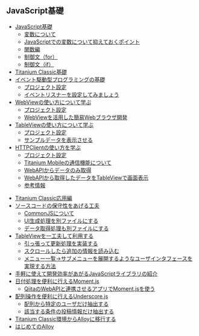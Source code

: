 ## JavaScript基礎

- [JavaScript基礎](learnJavaScript/README.md)
    - [変数について](learnJavaScript/variables.md)
    - [JavaScriptでの変数について抑えておくポイント](learnJavaScript/variablesJavaScript.md) 
    - [関数編](learnJavaScript/function.md)
    - [制御文（for）](learnJavaScript/for.md)
    - [制御文（if）](learnJavaScript/if.md)
- [Titanium Classic基礎](TitaniumClassic/README.md)
- [イベント駆動型プログラミングの基礎](TitaniumClassic/eventlistener/README.md)
    - [プロジェクト設定](TitaniumClassic/eventlistener/projectSetup.md)
    - [イベントリスナーを設定してみましょう](TitaniumClassic/eventlistener/eventlistener.md)
- [WebViewの使い方について学ぶ](TitaniumClassic/webview/README.md)
    - [プロジェクト設定](TitaniumClassic/webview/projectSetup.md)
    - [WebViewを活用した簡易Webブラウザ開発](TitaniumClassic/webview/webView.md)
- [TableViewの使い方について学ぶ](TitaniumClassic/tableview/README.md)
    - [プロジェクト設定](TitaniumClassic/tableview/projectSetup.md)
    - [サンプルデータを表示させる](TitaniumClassic/tableview/tableView.md)
- [HTTPClientの使い方を学ぶ](TitaniumClassic/httpclient/README.md)
    - [プロジェクト設定](TitaniumClassic/httpclient/projectSetup.md)
    - [Titanium Mobileの通信機能について](TitaniumClassic/httpclient/httpClient.md)
    - [WebAPIからデータのみ取得](TitaniumClassic/httpclient/webAPI.md)
    - [WebAPIから取得したデータをTableViewで画面表示](TitaniumClassic/httpclient/withTableView.md) 
    - [参考情報](TitaniumClassic/httpclient/appendix.md)
<!-- - [ACSと連携させた位置情報処理について学ぶ](TitaniumClassic/acs/README.md) -->
<!--     - [プロジェクト設定](TitaniumClassic/acs/projectsetup.md) -->
<!--     - [位置情報処理に必須のMapViewの解説](TitaniumClassic/acs/mapview.md) -->
<!--     - [ACSの解説](TitaniumClassic/acs/whatIsACS.md)     -->
<!--     - [ACSとの連携](TitaniumClassic/acs/mapviewwithACS.md) -->
<!--     - [参考情報](TitaniumClassic/acs/appendix.md)     -->
- [Titanium Classic応用編](TitaniumClassicAdvance/README.md)
- [ソースコードの保守性をあげる工夫](TitaniumClassicAdvance/fileSeparate/README.md)
    - [CommonJSについて](TitaniumClassicAdvance/fileSeparate/commonJS.md)
    - [UI生成処理を別ファイルにする](TitaniumClassicAdvance/fileSeparate/howToSeparate.md)
    - [データ取得処理も別ファイルにする](TitaniumClassicAdvance/fileSeparate/defineModel.md)    
- [TableViewを一工夫して利用する](TitaniumClassicAdvance/tableViewTips/README.md)
    - [引っ張って更新処理を実装する](TitaniumClassicAdvance/tableViewTips/pullToRefresh.md)
    - [スクロールしたら追加の情報を読み込む](TitaniumClassicAdvance/tableViewTips/addAnotherRows.md)
    - [メニュー一覧→サブメニューを展開するようなユーザインタフェースを実現する方法](TitaniumClassicAdvance/tableViewTips/collapse-or-expand-menu.md)
    <!-- - [区切り線を無くす方法](TitaniumClassicAdvance/tableViewTips/no-separator.md) -->
    <!-- - [微妙な明度差のグラデーションを活用](TitaniumClassicAdvance/tableViewTips/tableview-gradient-sample.md) -->
    <!-- - [画面遷移後に元のスクロール位置まで戻す方法](TitaniumClassicAdvance/tableViewTips/scroll-to-index.md) -->
    <!-- - [検索ボックスでマッチする値だけ表示する方法](TitaniumClassicAdvance/tableViewTips/tableview-with-custom-data-and-search.md) -->
- [手軽に使えて開発効率があがるJavaScriptライブラリの紹介](TitaniumClassicAdvance/introduceJSLibrary/README.md)
- [日付処理を便利に行えるMoment.js](TitaniumClassicAdvance/introduceJSLibrary/moment/README.md)
    - [QiitaのWebAPIと連携させるアプリでMoment.jsを使う](TitaniumClassicAdvance/introduceJSLibrary/moment/useMomentjs.md)
- [配列操作を便利に行えるUnderscore.js](TitaniumClassicAdvance/introduceJSLibrary/underscore/README.md)
    - [配列から特定のユーザだけ抽出する](TitaniumClassicAdvance/introduceJSLibrary/README.md)
    - [該当する条件の投稿情報だけ抽出する](TitaniumClassicAdvance/introduceJSLibrary/README.md)
- [Titanium Classic環境からAlloyに移行する](Alloy/README.md)
- [はじめてのAlloy](Alloy/firstStepAlloy/README.md)
